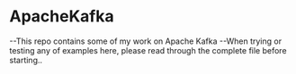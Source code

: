 # ApacheKafka
--This repo contains some of my work on Apache Kafka
--When trying or testing any of examples here, please read through the complete file before starting..
